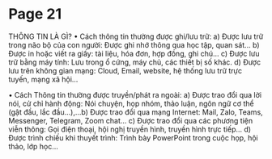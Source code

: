 # Page 21

 THÔNG TIN LÀ GÌ? 
•  Cách thông tin thường được ghi/lưu trữ: a) Được lưu trữ trong não bộ của con người: Được ghi nhớ thông qua học tập, quan sát… b) Được in hoặc viết ra giấy: tài liệu, hóa đơn, hợp đồng, ghi chú...
c) Được lưu trữ bằng máy tính: Lưu trong ổ cứng, máy chủ, các thiết bị số khác.
 d) Được lưu trên không gian mạng: Cloud, Email, website, hệ thống lưu trữ trực tuyến,  mạng xã hội... 

 • Cách Thông tin thường được truyền/phát ra ngoài:  a) Được trao đổi qua lời nói, cử chỉ hành động: Nói chuyện, họp nhóm, thảo luận, ngôn ngữ cơ thể (gật đầu, lắc đầu…),…b) Được trao đổi qua mạng Internet: Mail, Zalo, Teams, Messenger, Telegram, Zoom chat...
c) Được trao đổi qua các phương tiện viễn thông: Gọi điện thoại, hội nghị truyền hình, truyền hình trực tiếp...
d) Được trình chiếu khi thuyết trình: Trình bày PowerPoint trong cuộc họp, hội thảo, lớp học...

